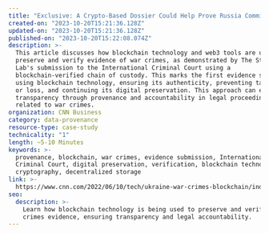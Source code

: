 ```yaml
---
title: "Exclusive: A Crypto-Based Dossier Could Help Prove Russia Committed War Crimes"
created-on: "2023-10-20T15:21:36.128Z"
updated-on: "2023-10-20T15:21:36.128Z"
published-on: "2023-10-20T15:22:08.074Z"
description: >-
  This article discusses how blockchain technology and web3 tools are used to
  preserve and verify evidence of war crimes, as demonstrated by The Starling
  Lab's submission to the International Criminal Court using a
  blockchain-verified chain of custody. This marks the first evidence submitted
  using blockchain technology, ensuring its authenticity, preventing tampering
  or loss, and continuing its digital preservation. This approach can enhance
  transparency through provenance and accountability in legal proceedings
  related to war crimes.
organization: CNN Business
category: data-provenance
resource-type: case-study
technicality: "1"
length: ~5-10 Minutes
keywords: >-
  provenance, blockchain, war crimes, evidence submission, International
  Criminal Court, digital preservation, verification, blockchain technology,
  cryptography, decentralized storage
link: >-
  https://www.cnn.com/2022/06/10/tech/ukraine-war-crimes-blockchain/index.html
seo:
  description: >-
    Learn how blockchain technology is being used to preserve and verify war 
    crimes evidence, ensuring transparency and legal accountability.
---
```

